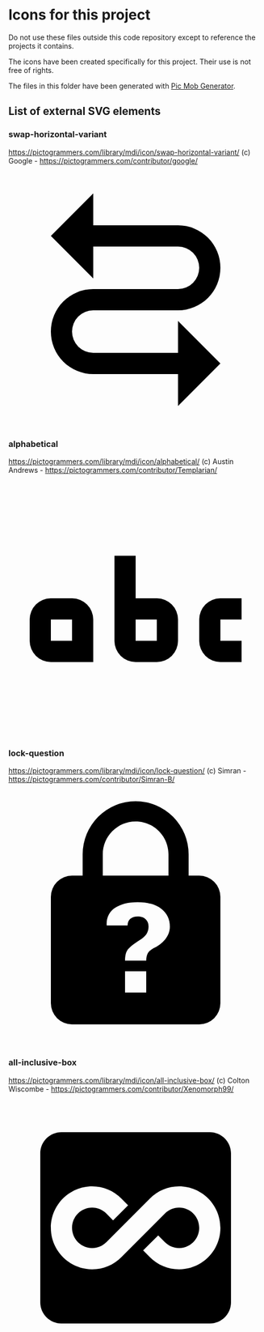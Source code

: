 # Icons for this project

Do not use these files outside this code repository except to reference the projects it contains.

The icons have been created specifically for this project. Their use is not free of rights.

The files in this folder have been generated with [Pic Mob Generator](https://picmobgenerator.olfsoftware.fr).

## List of external SVG elements

### swap-horizontal-variant

https://pictogrammers.com/library/mdi/icon/swap-horizontal-variant/
(c) Google - https://pictogrammers.com/contributor/google/

<svg xmlns="http://www.w3.org/2000/svg" viewBox="0 0 24 24"><title>swap-horizontal-variant</title><path d="M4,6L8,10V7H16A2,2 0 0,1 18,9A2,2 0 0,1 16,11H8A4,4 0 0,0 4,15A4,4 0 0,0 8,19H16V22L20,18L16,14V17H8A2,2 0 0,1 6,15A2,2 0 0,1 8,13H16A4,4 0 0,0 20,9A4,4 0 0,0 16,5H8V2L4,6Z" /></svg>

### alphabetical

https://pictogrammers.com/library/mdi/icon/alphabetical/
(c) Austin Andrews - https://pictogrammers.com/contributor/Templarian/

<svg xmlns="http://www.w3.org/2000/svg" viewBox="0 0 24 24"><title>alphabetical</title><path d="M6,11A2,2 0 0,1 8,13V17H4A2,2 0 0,1 2,15V13A2,2 0 0,1 4,11H6M4,13V15H6V13H4M20,13V15H22V17H20A2,2 0 0,1 18,15V13A2,2 0 0,1 20,11H22V13H20M12,7V11H14A2,2 0 0,1 16,13V15A2,2 0 0,1 14,17H12A2,2 0 0,1 10,15V7H12M12,15H14V13H12V15Z" /></svg>

### lock-question

https://pictogrammers.com/library/mdi/icon/lock-question/
(c) Simran - https://pictogrammers.com/contributor/Simran-B/

<svg xmlns="http://www.w3.org/2000/svg" viewBox="0 0 24 24"><title>lock-question</title><path d="M12,1A5,5 0 0,0 7,6V8H6A2,2 0 0,0 4,10V20A2,2 0 0,0 6,22H18A2,2 0 0,0 20,20V10A2,2 0 0,0 18,8H17V6A5,5 0 0,0 12,1M12,2.9C13.71,2.9 15.1,4.29 15.1,6V8H8.9V6C8.9,4.29 10.29,2.9 12,2.9M12.19,10.5C13.13,10.5 13.88,10.71 14.42,11.12C14.96,11.54 15.23,12.1 15.23,12.8C15.23,13.24 15.08,13.63 14.79,14C14.5,14.36 14.12,14.64 13.66,14.85C13.4,15 13.23,15.15 13.14,15.32C13.05,15.5 13,15.72 13,16H11C11,15.5 11.1,15.16 11.29,14.92C11.5,14.68 11.84,14.4 12.36,14.08C12.62,13.94 12.83,13.76 13,13.54C13.14,13.33 13.22,13.08 13.22,12.8C13.22,12.5 13.13,12.28 12.95,12.11C12.77,11.93 12.5,11.85 12.19,11.85C11.92,11.85 11.7,11.92 11.5,12.06C11.34,12.2 11.24,12.41 11.24,12.69H9.27C9.22,12 9.5,11.4 10.05,11.04C10.59,10.68 11.3,10.5 12.19,10.5M11,17H13V19H11V17Z" /></svg>

### all-inclusive-box

https://pictogrammers.com/library/mdi/icon/all-inclusive-box/
(c) Colton Wiscombe - https://pictogrammers.com/contributor/Xenomorph99/

<svg xmlns="http://www.w3.org/2000/svg" viewBox="0 0 24 24"><title>all-inclusive-box</title><path d="M19 3H5C3.89 3 3 3.89 3 5V19C3 20.11 3.9 21 5 21H19C20.11 21 21 20.11 21 19V5C21 3.89 20.1 3 19 3M16.1 15.9C15.07 15.9 14.09 15.5 13.35 14.76L12.71 14.12L14.13 12.71L14.76 13.34C15.12 13.7 15.6 13.9 16.11 13.9C17.15 13.9 18 13.05 18 12S17.15 10.1 16.1 10.1C15.6 10.1 15.12 10.3 14.76 10.66L10.65 14.76C9.91 15.5 8.94 15.9 7.9 15.9C5.75 15.9 4 14.15 4 12S5.75 8.1 7.9 8.1C8.94 8.1 9.91 8.5 10.65 9.24L11.29 9.88L9.87 11.3L9.24 10.66C8.88 10.3 8.4 10.1 7.9 10.1C6.85 10.1 6 10.95 6 12S6.85 13.9 7.9 13.9C8.4 13.9 8.88 13.7 9.24 13.34L13.35 9.24C14.09 8.5 15.06 8.1 16.1 8.1C18.25 8.1 20 9.85 20 12S18.25 15.9 16.1 15.9Z" /></svg>
